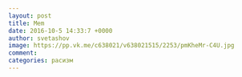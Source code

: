 ```yaml
--- 
layout: post 
title: Mem 
date: 2016-10-5 14:33:7 +0000 
author: svetashov 
image: https://pp.vk.me/c638021/v638021515/2253/pmKheMr-C4U.jpg
comment: 
categories: расизм
---
```

